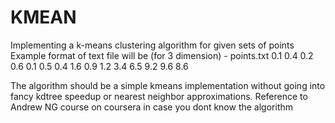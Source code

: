 # KMEAN
Implementing a k-means clustering algorithm for given sets of points
Example format of text file will be (for 3 dimension) - points.txt
0.1 0.4 0.2
0.6 0.1 0.5
0.4 1.6 0.9
1.2 3.4 6.5
9.2 9.6 8.6

The algorithm should be a simple kmeans implementation without going into fancy kdtree speedup or nearest neighbor approximations.
Reference to Andrew NG course on coursera in case you dont know the algorithm
